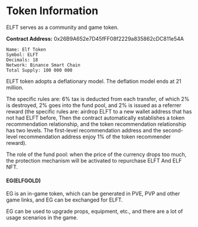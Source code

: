 # Token Information

ELFT serves as a community and game token.

**Contract Address:** 0x26B9A652e7D45fFF08f2229a835862cDC811e54A

```
Name: Elf Token
Symbol: ELFT
Decimals: 18
Network: Binance Smart Chain
Total Supply: 100 000 000
```

ELFT token adopts a deflationary model. The deflation model ends at 21 million.

The specific rules are: 6% tax is deducted from each transfer, of which 2% is destroyed, 2% goes into the fund pool, and 2% is issued as a referrer reward (the specific rules are: airdrop ELFT to a new wallet address that has not had ELFT before, Then the contract automatically establishes a token recommendation relationship, and the token recommendation relationship has two levels. The first-level recommendation address and the second-level recommendation address enjoy 1% of the token recommender reward).

The role of the fund pool: when the price of the currency drops too much, the protection mechanism will be activated to repurchase ELFT And ELF NFT.

#### EG(ELFGOLD)

EG is an in-game token, which can be generated in PVE, PVP and other game links, and EG can be exchanged for ELFT.

EG can be used to upgrade props, equipment, etc., and there are a lot of usage scenarios in the game.
